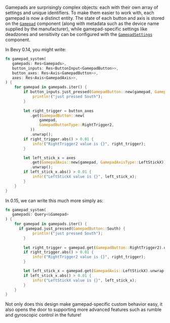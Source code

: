 <!-- Implement gamepads as entities -->
<!-- https://github.com/bevyengine/bevy/pull/12770 -->

Gamepads are surprisingly complex objects: each with their own array of settings and unique identifiers.
To make them easier to work with, each gamepad is now a distinct entity.
The state of each button and axis is stored on the [`Gamepad`] component (along with metadata such as the device name supplied by the manufacturer), while gamepad-specific settings like deadzones and sensitivity can be configured with the [`GamepadSettings`] component.

In Bevy 0.14, you might write:

```rust
fn gamepad_system(
   gamepads: Res<Gamepads>,
   button_inputs: Res<ButtonInput<GamepadButton>>,
   button_axes: Res<Axis<GamepadButton>>,
   axes: Res<Axis<GamepadAxis>>,
) {
    for gamepad in gamepads.iter() {
        if button_inputs.just_pressed(GamepadButton::new(gamepad, GamepadButtonType::South)) {
            println!("just pressed South");
        } 
         
        let right_trigger = button_axes
           .get(GamepadButton::new(
               gamepad,
               GamepadButtonType::RightTrigger2,
           ))
           .unwrap();
        if right_trigger.abs() > 0.01 {
            info!("RightTrigger2 value is {}", right_trigger);      
        }

        let left_stick_x = axes
           .get(GamepadAxis::new(gamepad, GamepadAxisType::LeftStickX))
           .unwrap();
        if left_stick_x.abs() > 0.01 {
            info!("LeftStickX value is {}", left_stick_x);        
        }
    }
}
```

In 0.15, we can write this much more simply as:

```rust
fn gamepad_system(
   gamepads: Query<&Gamepad>
) {
    for gamepad in gamepads.iter() {
      if gamepad.just_pressed(GamepadButton::South) {
            println!("just pressed South");
        } 
         
        let right_trigger = gamepad.get(GamepadButton::RightTrigger2).unwrap();
        if right_trigger.abs() > 0.01 {
            info!("RightTrigger2 value is {}", right_trigger);      
        }

        let left_stick_x = gamepad.get(GamepadAxis::LeftStickX).unwrap();
        if left_stick_x.abs() > 0.01 {
            info!("LeftStickX value is {}", left_stick_x);        
        }
    }
}
```

Not only does this design make gamepad-specific custom behavior easy, it also opens the door to supporting more advanced features such as rumble and gyroscopic control in the future!

[`Gamepad`]: https://docs.rs/bevy/0.15.0-rc.2/bevy/input/gamepad/struct.Gamepad.html
[`GamepadSettings`]: https://docs.rs/bevy/0.15.0-rc.2/bevy/input/gamepad/struct.GamepadSettings.html
